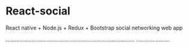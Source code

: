 # React-social
React native + Node.js + Redux + Bootstrap social networking web app

.....................................................................................
......................
